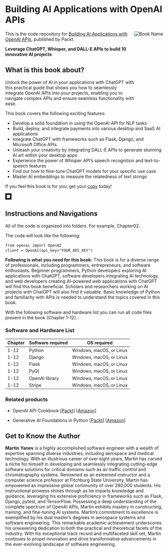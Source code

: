 # Building AI Applications with OpenAI APIs

<a href="https://www.packtpub.com/en-us/product/building-ai-applications-with-openai-apis-9781835884003"><img src="https://content.packt.com/_/image/xxlarge/B22414/cover_image_large.jpg" alt="Book Name" height="256px" align="right"></a>

This is the code repository for [Building AI Applications with OpenAI APIs](https://www.packtpub.com/en-us/product/building-ai-applications-with-openai-apis-9781835884003), published by Packt.

**Leverage ChatGPT, Whisper, and DALL-E APIs to build 10 innovative AI projects**

## What is this book about?
Unlock the power of AI in your applications with ChatGPT with this practical guide that shows you how to seamlessly integrate OpenAI APIs into your projects, enabling you to navigate complex APIs and ensure seamless functionality with ease.

This book covers the following exciting features:
* Develop a solid foundation in using the OpenAI API for NLP tasks
* Build, deploy, and integrate payments into various desktop and SaaS AI applications
* Integrate ChatGPT with frameworks such as Flask, Django, and Microsoft Office APIs
* Unleash your creativity by integrating DALL-E APIs to generate stunning AI art within your desktop apps
* Experience the power of Whisper API’s speech recognition and text-to-speech features
* Find out how to fine-tune ChatGPT models for your specific use case
* Master AI embeddings to measure the relatedness of text strings

If you feel this book is for you, get your [copy]([https://www.amazon.com/dp/180512756X](https://www.amazon.com/Building-Applications-OpenAI-APIs-DALL/dp/B0DCNGRY9S/ref=tmm_pap_swatch_0?_encoding=UTF8&dib_tag=se&dib=eyJ2IjoiMSJ9.FljsAfIYM0OP1p77_teXQBl1JXq9afhKr5XQfUmQaF23i6u7J2yriWESjpNqwY9kKSJvmwQH-uT8spgJFv7mWw.8Rro44Y8HjuoQnG0tKQeXZq5tBj4eb8ogNd90zmMn80&qid=1725986374&sr=8-1)) today!

<a href="https://www.packtpub.com/?utm_source=github&utm_medium=banner&utm_campaign=GitHubBanner"><img src="https://raw.githubusercontent.com/PacktPublishing/GitHub/master/GitHub.png" 
alt="https://www.packtpub.com/" border="5" /></a>


## Instructions and Navigations
All of the code is organized into folders. For example, Chapter02.

The code will look like the following:
```
from openai import OpenAI
client = OpenAI(api_key="YOUR_API_KEY")
```

**Following is what you need for this book:**
This book is for a diverse range of professionals, including programmers, entrepreneurs, and software enthusiasts. Beginner programmers, Python developers exploring AI applications with ChatGPT, software developers integrating AI technology, and web developers creating AI-powered web applications with ChatGPT will find this book beneficial. Scholars and researchers working on AI projects with ChatGPT will also find it valuable. Basic knowledge of Python and familiarity with APIs is needed to understand the topics covered in this book.

With the following software and hardware list you can run all code files present in the book (Chapter 1-12).

### Software and Hardware List

| Chapter  | Software required                   | OS required                        |
| -------- | ------------------------------------| -----------------------------------|
| 1-12        | Python                     | Windows, macOS, or Linux |
| 1-12        | Django            | Windows, macOS, or Linux |
| 1-12       | Flask          | Windows, macOS, or Linux |
| 1-12        | PyQt            | Windows, macOS, or Linux |
| 1-12       | OpenAI library           | Windows, macOS, or Linux |
| 1-12        | Stripe            | Windows, macOS, or Linux |

### Related products
* OpenAI API Cookbook [[Packt]](https://www.packtpub.com/en-us/product/openai-api-cookbook-9781805121350?type=subscription) [[Amazon]](https://www.amazon.com/dp/1805121359)

* Generative AI Foundations in Python [[Packt]](https://www.packtpub.com/en-us/product/generative-ai-foundations-in-python-9781835460825?type=subscription) [[Amazon]](https://www.amazon.com/dp/1835460828)

## Get to Know the Author
**Martin Yanev** is a highly accomplished software engineer with a wealth of expertise spanning diverse industries, including aerospace and medical technology. With an illustrious career of over eight years, Martin has carved a niche for himself in developing and seamlessly integrating cutting-edge software solutions for critical domains such as air traffic control and chromatography systems. Renowned as an esteemed instructor and a computer science professor at Fitchburg State University, Martin has empowered an impressive global community of over 280,000 students. His instructional prowess shines through as he imparts knowledge and guidance, leveraging his extensive proficiency in frameworks such as Flask, Django, pytest, and TensorFlow. Possessing a deep understanding of the complete spectrum of OpenAI APIs, Martin exhibits mastery in constructing, training, and fine-tuning AI systems. Martin’s commitment to excellence is exemplified by his dual master’s degrees in aerospace systems and software engineering. This remarkable academic achievement underscores his unwavering dedication to both the practical and theoretical facets of the industry. With his exceptional track record and multifaceted skill set, Martin continues to propel innovation and drive transformative advancements in the ever-evolving landscape of software engineering.
